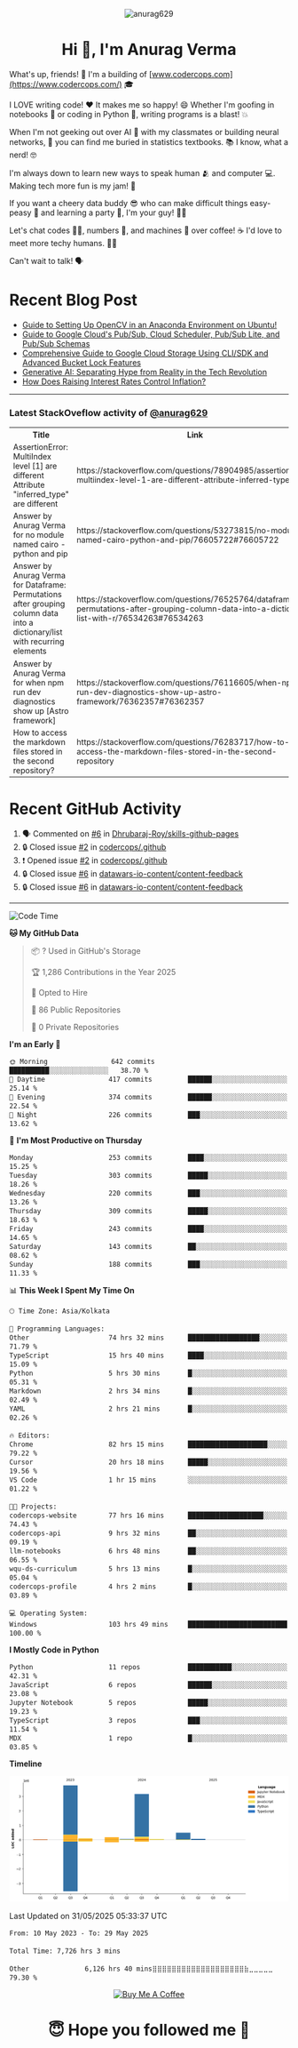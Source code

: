 

<p align="center"> <img src="https://komarev.com/ghpvc/?username=anurag629&label=Profile%20views&color=0e75b6&style=flat" alt="anurag629" /> </p>

<h1 align="center">Hi 👋, I'm Anurag Verma</h1>

What's up, friends! 👋 I'm a building of [www.codercops.com](https://www.codercops.com/) 🎓

I LOVE writing code! ❤️ It makes me so happy! 😄 Whether I'm goofing in notebooks 📓 or coding in Python 🐍, writing programs is a blast! 💥

When I'm not geeking out over AI 🤖 with my classmates or building neural networks, 🧠 you can find me buried in statistics textbooks. 📚 I know, what a nerd! 🤓

I'm always down to learn new ways to speak human 🫂 and computer 💻. Making tech more fun is my jam! 🍇

If you want a cheery data buddy 😎 who can make difficult things easy-peasy 🥝 and learning a party 🎉, I'm your guy! 🙋‍♂️

Let's chat codes 👨‍💻, numbers 🧮, and machines 🤖 over coffee! ☕ I'd love to meet more techy humans. 💁‍♂️

Can't wait to talk! 🗣️

# Recent Blog Post

<!-- BLOG-POST-LIST:START -->
- [Guide to Setting Up OpenCV in an Anaconda Environment on Ubuntu!](https://codercops.tech/blog/computer-vision-bootcamp/Guide-to-Setting-Up-OpenCV-in-an-Anaconda-Environment-on-Ubuntu!)
- [Guide to Google Cloud&#39;s Pub/Sub, Cloud Scheduler, Pub/Sub Lite, and Pub/Sub Schemas](https://codercops.tech/blog/google-cloud/Google-Clouds-Pub-Sub-Cloud-Scheduler-Pub-Sub-Lite-and-Pub-Sub-Schemas)
- [Comprehensive Guide to Google Cloud Storage Using CLI/SDK and Advanced Bucket Lock Features](https://codercops.tech/blog/google-cloud/Google-Cloud-Storage-Using-CLI-SDK-and-Advanced-Bucket-Lock-Features)
- [Generative AI: Separating Hype from Reality in the Tech Revolution](https://codercops.tech/blog/tech-latest-updates/generative-ai-seperating-hype-from-reality-in-the-tech-revolution)
- [How Does Raising Interest Rates Control Inflation?](https://codercops.tech/blog/startup-unicorn/how-does-raising-interest-rates-control-inflation)
<!-- BLOG-POST-LIST:END -->

---

### Latest StackOveflow activity of [@anurag629](https://github.com/anurag629)
<table>
  <tr><th>Title</th><th>Link</th></tr>
  <!-- STACKOVERFLOW:START --><tr><td>AssertionError: MultiIndex level [1] are different Attribute &quot;inferred_type&quot; are different</td><td>https://stackoverflow.com/questions/78904985/assertionerror-multiindex-level-1-are-different-attribute-inferred-type-are</td></tr><tr><td>Answer by Anurag Verma for no module named cairo - python and pip</td><td>https://stackoverflow.com/questions/53273815/no-module-named-cairo-python-and-pip/76605722#76605722</td></tr><tr><td>Answer by Anurag Verma for Dataframe: Permutations after grouping column data into a dictionary/list with recurring elements</td><td>https://stackoverflow.com/questions/76525764/dataframe-permutations-after-grouping-column-data-into-a-dictionary-list-with-r/76534263#76534263</td></tr><tr><td>Answer by Anurag Verma for when npm run dev diagnostics show up [Astro framework]</td><td>https://stackoverflow.com/questions/76116605/when-npm-run-dev-diagnostics-show-up-astro-framework/76362357#76362357</td></tr><tr><td>How to access the markdown files stored in the second repository?</td><td>https://stackoverflow.com/questions/76283717/how-to-access-the-markdown-files-stored-in-the-second-repository</td></tr><!-- STACKOVERFLOW:END -->
</table>

# Recent GitHub Activity
<!--START_SECTION:activity-->
1. 🗣 Commented on [#6](https://github.com/Dhrubaraj-Roy/skills-github-pages/issues/6#issuecomment-2816675607) in [Dhrubaraj-Roy/skills-github-pages](https://github.com/Dhrubaraj-Roy/skills-github-pages)
2. 🔒 Closed issue [#2](https://github.com/codercops/.github/issues/2) in [codercops/.github](https://github.com/codercops/.github)
3. ❗ Opened issue [#2](https://github.com/codercops/.github/issues/2) in [codercops/.github](https://github.com/codercops/.github)
4. 🔒 Closed issue [#6](https://github.com/datawars-io-content/content-feedback/issues/6) in [datawars-io-content/content-feedback](https://github.com/datawars-io-content/content-feedback)
5. 🔒 Closed issue [#6](https://github.com/datawars-io-content/content-feedback/issues/6) in [datawars-io-content/content-feedback](https://github.com/datawars-io-content/content-feedback)
<!--END_SECTION:activity-->

---

<!--START_SECTION:waka-->
![Code Time](http://img.shields.io/badge/Code%20Time-7%2C726%20hrs%203%20mins-blue)

**🐱 My GitHub Data** 

> 📦 ? Used in GitHub's Storage 
 > 
> 🏆 1,286 Contributions in the Year 2025
 > 
> 💼 Opted to Hire
 > 
> 📜 86 Public Repositories 
 > 
> 🔑 0 Private Repositories 
 > 
**I'm an Early 🐤** 

```text
🌞 Morning                642 commits         ██████████░░░░░░░░░░░░░░░   38.70 % 
🌆 Daytime                417 commits         ██████░░░░░░░░░░░░░░░░░░░   25.14 % 
🌃 Evening                374 commits         ██████░░░░░░░░░░░░░░░░░░░   22.54 % 
🌙 Night                  226 commits         ███░░░░░░░░░░░░░░░░░░░░░░   13.62 % 
```
📅 **I'm Most Productive on Thursday** 

```text
Monday                   253 commits         ████░░░░░░░░░░░░░░░░░░░░░   15.25 % 
Tuesday                  303 commits         █████░░░░░░░░░░░░░░░░░░░░   18.26 % 
Wednesday                220 commits         ███░░░░░░░░░░░░░░░░░░░░░░   13.26 % 
Thursday                 309 commits         █████░░░░░░░░░░░░░░░░░░░░   18.63 % 
Friday                   243 commits         ████░░░░░░░░░░░░░░░░░░░░░   14.65 % 
Saturday                 143 commits         ██░░░░░░░░░░░░░░░░░░░░░░░   08.62 % 
Sunday                   188 commits         ███░░░░░░░░░░░░░░░░░░░░░░   11.33 % 
```


📊 **This Week I Spent My Time On** 

```text
🕑︎ Time Zone: Asia/Kolkata

💬 Programming Languages: 
Other                    74 hrs 32 mins      ██████████████████░░░░░░░   71.79 % 
TypeScript               15 hrs 40 mins      ████░░░░░░░░░░░░░░░░░░░░░   15.09 % 
Python                   5 hrs 30 mins       █░░░░░░░░░░░░░░░░░░░░░░░░   05.31 % 
Markdown                 2 hrs 34 mins       █░░░░░░░░░░░░░░░░░░░░░░░░   02.49 % 
YAML                     2 hrs 21 mins       █░░░░░░░░░░░░░░░░░░░░░░░░   02.26 % 

🔥 Editors: 
Chrome                   82 hrs 15 mins      ████████████████████░░░░░   79.22 % 
Cursor                   20 hrs 18 mins      █████░░░░░░░░░░░░░░░░░░░░   19.56 % 
VS Code                  1 hr 15 mins        ░░░░░░░░░░░░░░░░░░░░░░░░░   01.22 % 

🐱‍💻 Projects: 
codercops-website        77 hrs 16 mins      ███████████████████░░░░░░   74.43 % 
codercops-api            9 hrs 32 mins       ██░░░░░░░░░░░░░░░░░░░░░░░   09.19 % 
llm-notebooks            6 hrs 48 mins       ██░░░░░░░░░░░░░░░░░░░░░░░   06.55 % 
wqu-ds-curriculum        5 hrs 13 mins       █░░░░░░░░░░░░░░░░░░░░░░░░   05.04 % 
codercops-profile        4 hrs 2 mins        █░░░░░░░░░░░░░░░░░░░░░░░░   03.89 % 

💻 Operating System: 
Windows                  103 hrs 49 mins     █████████████████████████   100.00 % 
```

**I Mostly Code in Python** 

```text
Python                   11 repos            ███████████░░░░░░░░░░░░░░   42.31 % 
JavaScript               6 repos             ██████░░░░░░░░░░░░░░░░░░░   23.08 % 
Jupyter Notebook         5 repos             █████░░░░░░░░░░░░░░░░░░░░   19.23 % 
TypeScript               3 repos             ███░░░░░░░░░░░░░░░░░░░░░░   11.54 % 
MDX                      1 repo              █░░░░░░░░░░░░░░░░░░░░░░░░   03.85 % 
```



**Timeline**

![Lines of Code chart](https://raw.githubusercontent.com/anurag629/anurag629/main/assets/bar_graph.png)


 Last Updated on 31/05/2025 05:33:37 UTC
<!--END_SECTION:waka-->

<!--START_SECTION:waka-simple-->

```text
From: 10 May 2023 - To: 29 May 2025

Total Time: 7,726 hrs 3 mins

Other              6,126 hrs 40 mins⣿⣿⣿⣿⣿⣿⣿⣿⣿⣿⣿⣿⣿⣿⣿⣿⣿⣿⣿⣷⣀⣀⣀⣀⣀   79.30 %
```

<!--END_SECTION:waka-simple-->

<p align="center"> 
<a href="https://www.buymeacoffee.com/anurag629" target="_blank"><img src="https://cdn.buymeacoffee.com/buttons/default-orange.png" alt="Buy Me A Coffee" height="60" width="250"></a>
</p>


<h1 align="center"> 😇 Hope you followed me 🥰  </h1>
